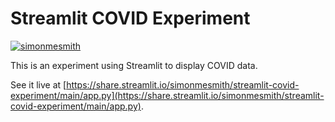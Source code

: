 # Streamlit COVID Experiment

[![simonmesmith](https://circleci.com/gh/simonmesmith/streamlit-covid-experiment.svg?style=svg)](https://circleci.com/gh/simonmesmith/streamlit-covid-experiment)

This is an experiment using Streamlit to display COVID data.

See it live at [https://share.streamlit.io/simonmesmith/streamlit-covid-experiment/main/app.py](https://share.streamlit.io/simonmesmith/streamlit-covid-experiment/main/app.py).